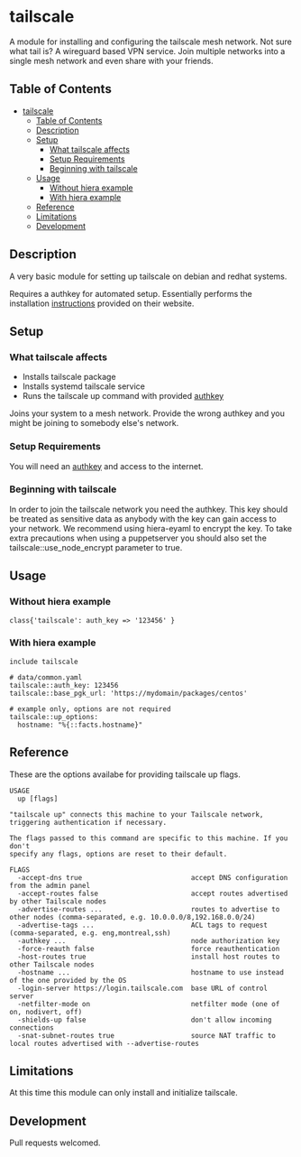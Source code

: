 # tailscale

A module for installing and configuring the tailscale mesh network.  Not sure what tail is? A wireguard based VPN service.
Join multiple networks into a single mesh network and even share with your friends. 
## Table of Contents

- [tailscale](#tailscale)
  - [Table of Contents](#table-of-contents)
  - [Description](#description)
  - [Setup](#setup)
    - [What tailscale affects](#what-tailscale-affects)
    - [Setup Requirements](#setup-requirements)
    - [Beginning with tailscale](#beginning-with-tailscale)
  - [Usage](#usage)
    - [Without hiera example](#without-hiera-example)
    - [With hiera example](#with-hiera-example)
  - [Reference](#reference)
  - [Limitations](#limitations)
  - [Development](#development)

## Description

A very basic module for setting up tailscale on debian and redhat systems. 

Requires a authkey for automated setup.  Essentially performs the installation 
[instructions](https://tailscale.com/download/linux) provided on their website.

## Setup

### What tailscale affects 

* Installs tailscale package
* Installs systemd tailscale service
* Runs the tailscale up command with provided [authkey](https://tailscale.com/kb/1085/auth-keys?q=authkey)

Joins your system to a mesh network.  Provide the wrong authkey and you might be joining to somebody else's network.
### Setup Requirements 

You will need an [authkey](https://tailscale.com/kb/1085/auth-keys?q=authkey) and access to the internet.
### Beginning with tailscale
In order to join the tailscale network you need the authkey.  This key should be treated as sensitive data as anybody with the key can gain access to your network.  We recommend using hiera-eyaml to encrypt the key.  To take extra precautions when using a puppetserver you should also set the tailscale::use_node_encrypt parameter to true.  

## Usage

### Without hiera example

`class{'tailscale': auth_key => '123456' } `

### With hiera example

`include tailscale`

```
# data/common.yaml
tailscale::auth_key: 123456
tailscale::base_pgk_url: 'https://mydomain/packages/centos'

# example only, options are not required
tailscale::up_options:
  hostname: "%{::facts.hostname}"
```
## Reference
These are the options availabe for providing tailscale up flags.


```shell
USAGE
  up [flags]

"tailscale up" connects this machine to your Tailscale network,
triggering authentication if necessary.

The flags passed to this command are specific to this machine. If you don't
specify any flags, options are reset to their default.

FLAGS
  -accept-dns true                           accept DNS configuration from the admin panel
  -accept-routes false                       accept routes advertised by other Tailscale nodes
  -advertise-routes ...                      routes to advertise to other nodes (comma-separated, e.g. 10.0.0.0/8,192.168.0.0/24)
  -advertise-tags ...                        ACL tags to request (comma-separated, e.g. eng,montreal,ssh)
  -authkey ...                               node authorization key
  -force-reauth false                        force reauthentication
  -host-routes true                          install host routes to other Tailscale nodes
  -hostname ...                              hostname to use instead of the one provided by the OS
  -login-server https://login.tailscale.com  base URL of control server
  -netfilter-mode on                         netfilter mode (one of on, nodivert, off)
  -shields-up false                          don't allow incoming connections
  -snat-subnet-routes true                   source NAT traffic to local routes advertised with --advertise-routes
```



## Limitations

At this time this module can only install and initialize tailscale.  

## Development
Pull requests welcomed.